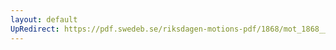 ```yaml
---
layout: default
UpRedirect: https://pdf.swedeb.se/riksdagen-motions-pdf/1868/mot_1868__ak__00271/mot_1868__ak__00271_004.pdf
---
```

